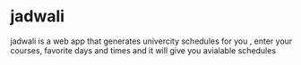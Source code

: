 # jadwali

jadwali is a web app that generates univercity schedules for you , enter your courses, favorite days and times 
and it will give you avialable schedules
